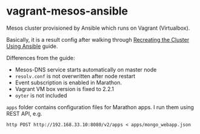 # vagrant-mesos-ansible

Mesos cluster provisioned by Ansible which runs on Vagrant (Virtualbox).

Basically, it is a result config after walking through [Recreating the Cluster Using Ansible](https://open.mesosphere.com/advanced-course/deploying-a-web-app-using-docker/) guide.

Differences from the guide:

* Mesos-DNS service starts automatically on master node
* `resolv.conf` is not overwritten after node restart
* Event subscription is enabled in Marathon.
* Vagrant VM box version is fixed to 2.2.1
* `oyter` is not included

`apps` folder contains configuration files for Marathon apps. I run them using REST API, e.g.
```
http POST http://192.168.33.10:8080/v2/apps < apps/mongo_webapp.json
```
